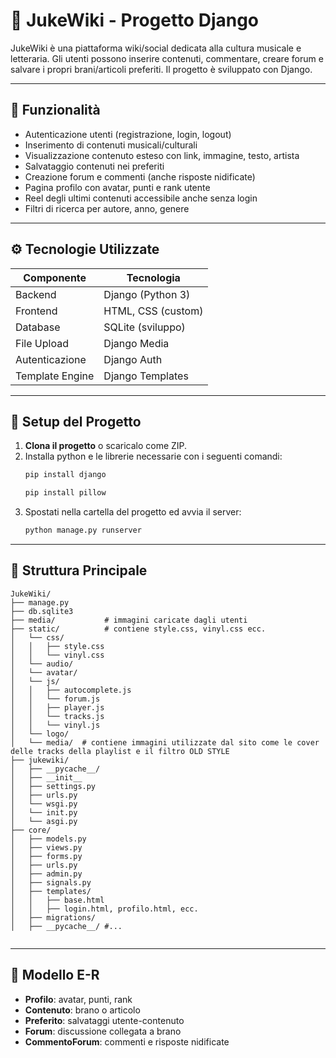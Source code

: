 # 📀 JukeWiki - Progetto Django

JukeWiki è una piattaforma wiki/social dedicata alla cultura musicale e letteraria. Gli utenti possono inserire contenuti, commentare, creare forum e salvare i propri brani/articoli preferiti. Il progetto è sviluppato con Django.

---

## 📌 Funzionalità

- Autenticazione utenti (registrazione, login, logout)
- Inserimento di contenuti musicali/culturali
- Visualizzazione contenuto esteso con link, immagine, testo, artista
- Salvataggio contenuti nei preferiti
- Creazione forum e commenti (anche risposte nidificate)
- Pagina profilo con avatar, punti e rank utente
- Reel degli ultimi contenuti accessibile anche senza login
- Filtri di ricerca per autore, anno, genere

---

## ⚙️ Tecnologie Utilizzate

| Componente         | Tecnologia             |
|--------------------|------------------------|
| Backend            | Django (Python 3)      |
| Frontend           | HTML, CSS (custom)     |
| Database           | SQLite (sviluppo)      |
| File Upload        | Django Media           |
| Autenticazione     | Django Auth            |
| Template Engine    | Django Templates       |

---

## 🧪 Setup del Progetto

1. **Clona il progetto** o scaricalo come ZIP.
2. Installa python e le librerie necessarie con i seguenti comandi:
   ```bash
   pip install django
   ```
   ```bash
   pip install pillow
   ```
3. Spostati nella cartella del progetto ed avvia il server:
   ```bash
   python manage.py runserver
   ```

---

## 📂 Struttura Principale

```
JukeWiki/
├── manage.py
├── db.sqlite3 
├── media/           # immagini caricate dagli utenti
├── static/          # contiene style.css, vinyl.css ecc.
│   └── css/
│   │   ├── style.css
│   │   └── vinyl.css
│   └── audio/
│   └── avatar/
│   └── js/
│   │   ├── autocomplete.js
│   │   └── forum.js
│   │   ├── player.js
│   │   └── tracks.js
│   │   └── vinyl.js
│   └── logo/
│   └── media/  # contiene immagini utilizzate dal sito come le cover delle tracks della playlist e il filtro OLD STYLE
├── jukewiki/
│   ├── __pycache__/
│   ├── __init__
│   ├── settings.py
│   ├── urls.py
│   └── wsgi.py
│   └── init.py
│   └── asgi.py
├── core/
│   ├── models.py
│   ├── views.py
│   ├── forms.py
│   ├── urls.py
│   ├── admin.py
│   ├── signals.py
│   ├── templates/
│   │   ├── base.html
│   │   ├── login.html, profilo.html, ecc.
│   ├── migrations/
│   ├── __pycache__/ #...


```

---

## 🧠 Modello E-R

- **Profilo**: avatar, punti, rank
- **Contenuto**: brano o articolo
- **Preferito**: salvataggi utente-contenuto
- **Forum**: discussione collegata a brano
- **CommentoForum**: commenti e risposte nidificate
